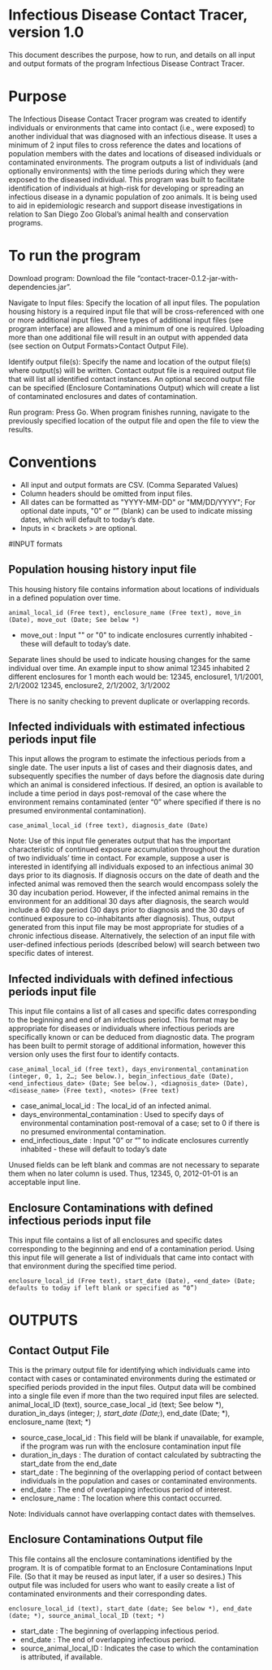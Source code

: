 Infectious Disease Contact Tracer, version 1.0
==============================================

This document describes the purpose, how to run, and details on all input and output formats of the program Infectious Disease Contract Tracer.  

# Purpose

The Infectious Disease Contact Tracer program was created to identify individuals or environments that came into contact (i.e., were exposed) to another individual that was diagnosed with an infectious disease.  It uses a minimum of 2 input files to cross reference the dates and locations of population members with the dates and locations of diseased individuals or contaminated environments. The program outputs a list of individuals (and optionally environments) with the time periods during which they were exposed to the diseased individual.   This program was built to facilitate identification of individuals at high-risk for developing or spreading an infectious disease in a dynamic population of zoo animals.  It is being used to aid in epidemiologic research and support disease investigations in relation to San Diego Zoo Global’s animal health and conservation programs.   

# To run the program

Download program: Download the file “contact-tracer-0.1.2-jar-with-dependencies.jar”.  

Navigate to Input files: Specify the location of all input files.  The population housing history is a required input file that will be cross-referenced with one or more additional input files.  Three types of additional input files (see program interface) are allowed and a minimum of one is required.  Uploading more than one additional file will result in an output with appended data (see section on Output Formats>Contact Output File). 

Identify output file(s): Specify the name and location of the output file(s) where output(s) will be written.  Contact output file is a required output file that will list all identified contact instances.  An optional second output file can be specified (Enclosure Contaminations Output) which will create a list of contaminated enclosures and dates of contamination.  

Run program:  Press Go. When program finishes running, navigate to the previously specified location of the output file and open the file to view the results. 

# Conventions

- All input and output formats are CSV. (Comma Separated Values)
- Column headers should be omitted from input files.
- All dates can be formatted as "YYYY-MM-DD" or "MM/DD/YYYY"; For optional date inputs, "0" or “” (blank) can be used to indicate missing dates, which will default to today’s date.
- Inputs in < brackets > are optional.

#INPUT formats

## Population housing history input file 

This housing history file contains information about locations of individuals in a defined population over time. 

	animal_local_id (Free text), enclosure_name (Free text), move_in (Date), move_out (Date; See below *)

- move_out : Input "" or "0" to indicate enclosures currently inhabited - these will default to today’s date.

Separate lines should be used to indicate housing changes for the same individual over time.  An example input to show animal 12345 inhabited 2 different enclosures for 1 month each would be:
12345, enclosure1, 1/1/2001, 2/1/2002
12345, enclosure2, 2/1/2002, 3/1/2002

There is no sanity checking to prevent duplicate or overlapping records.

## Infected individuals with estimated infectious periods input file


This input allows the program to estimate the infectious periods from a single date.  The user inputs a list of cases and their diagnosis dates, and subsequently specifies the number of days before the diagnosis date during which an animal is considered infectious.  If desired, an option is available to include a time period in days post-removal of the case where the environment remains contaminated (enter “0” where specified if there is no presumed environmental contamination).

	case_animal_local_id (free text), diagnosis_date (Date)

Note:  Use of this input file generates output that has the important characteristic of continued exposure accumulation throughout the duration of two individuals’ time in contact.  For example, suppose a user is interested in identifying all individuals exposed to an infectious animal 30 days prior to its diagnosis.  If diagnosis occurs on the date of death and the infected animal was removed then the search would encompass solely the 30 day incubation period.  However, if the infected animal remains in the environment for an additional 30 days after diagnosis, the search would include a 60 day period (30 days prior to diagnosis and the 30 days of continued exposure to co-inhabitants after diagnosis).  Thus, output generated from this input file may be most appropriate for studies of a chronic infectious disease.  Alternatively, the selection of an input file with user-defined infectious periods (described below) will search between two specific dates of interest.

## Infected individuals with defined infectious periods input file

This input file contains a list of all cases and specific dates corresponding to the beginning and end of an infectious period.
This format may be appropriate for diseases or individuals where infectious periods are specifically known or can be deduced from diagnostic data.  The program has been built to permit storage of additional information, however this version only uses the first four to identify contacts.  

	case_animal_local_id (free text), days_environmental_contamination (integer, 0, 1, 2…; See below.), begin_infectious_date (Date), <end_infectious_date> (Date; See below.), <diagnosis_date> (Date), <disease_name> (Free text), <notes> (Free text)

- case_animal_local_id : The local_id of an infected animal.
- days_environmental_contamination : Used to specify days of environmental contamination post-removal of a case; set to 0 if there is no presumed environmental contamination.
- end_infectious_date : Input "0" or “” to indicate enclosures currently inhabited - these will default to today’s date

Unused fields can be left blank and commas are not necessary to separate them when no later column is used.
Thus, 12345, 0, 2012-01-01 is an acceptable input line.  

## Enclosure Contaminations with defined infectious periods input file

This input file contains a list of all enclosures and specific dates corresponding to the beginning and end of a contamination period.  Using this input file will generate a list of individuals that came into contact with that environment during the specified time period.

	enclosure_local_id (Free text), start_date (Date), <end_date> (Date; defaults to today if left blank or specified as “0”) 

# OUTPUTS

## Contact Output File 

This is the primary output file for identifying which individuals came into contact with cases or contaminated environments during the estimated or specified periods provided in the input files.  Output data will be combined into a single file even if more than the two required input files are selected. 
	animal_local_ID (text), source_case_local _id (text; See below *), duration_in_days (integer; *), start_date (Date;*), end_date (Date; *), enclosure_name (text; *)

- source_case_local_id : This field will be blank if unavailable, for example, if the program was run with the enclosure contamination input file
- duration_in_days :  The duration of contact calculated by subtracting the start_date from the end_date
- start_date : The beginning of the overlapping period of contact between individuals in the population and cases or contaminated environments.
- end_date : The end of overlapping infectious period of interest.
- enclosure_name : The location where this contact occurred.

Note:  Individuals cannot have overlapping contact dates with themselves.


## Enclosure Contaminations Output file

This file contains all the enclosure contaminations identified by the program.  It is of compatible format to an Enclosure Contaminations Input File. (So that it may be reused as input later, if a user so desires.)  This output file was included for users who want to easily create a list of contaminated environments and their corresponding dates. 

	enclosure_local_id (text), start_date (date; See below *), end_date (date; *), source_animal_local_ID (text; *)

- start_date : The beginning of overlapping infectious period.
- end_date :  The end of overlapping infectious period.
- source_animal_local_ID : Indicates the case to which the contamination is attributed, if available.
